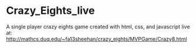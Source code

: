 # Crazy_Eights_live
A single player crazy eights game created with html, css, and javascript live at: http://mathcs.duq.edu/~fa13sheehan/crazy_eights/MVPGame/Crazy8.html
